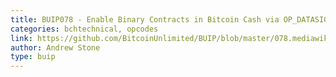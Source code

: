 ```yaml
---
title: BUIP078 - Enable Binary Contracts in Bitcoin Cash via OP_DATASIGVERIFY
categories: bchtechnical, opcodes
link: https://github.com/BitcoinUnlimited/BUIP/blob/master/078.mediawiki
author: Andrew Stone
type: buip
---
```


